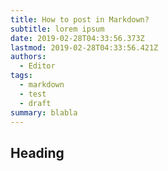 ```yaml
---
title: How to post in Markdown?
subtitle: lorem ipsum
date: 2019-02-28T04:33:56.373Z
lastmod: 2019-02-28T04:33:56.421Z
authors:
  - Editor
tags:
  - markdown
  - test
  - draft
summary: blabla
---
```

## Heading

